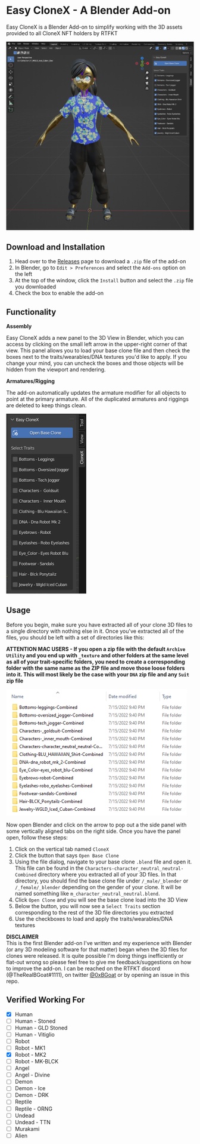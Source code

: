 # Easy CloneX - A Blender Add-on
Easy CloneX is a Blender Add-on to simplify working with the 3D assets provided to all CloneX NFT holders by RTFKT  
  
<img src="./docs/images/easy_clonex_full_view.png" alt="Easy Clonex Screenshot" style="width:800px;"/>  

## Download and Installation
1. Head over to the [Releases](https://github.com/0xBGoat/blender-easy-clonex/releases) page to download a `.zip` file of the add-on
1. In Blender, go to `Edit > Preferences` and select the `Add-ons` option on the left
1. At the top of the window, click the `Install` button and select the `.zip` file you downloaded
1. Check the box to enable the add-on 

## Functionality
**Assembly**  

Easy CloneX adds a new panel to the 3D View in Blender, which you can access by clicking on the small left arrow in the upper-right corner of that view. This panel allows you to load your base clone file and then check the boxes next to the traits/wearables/DNA textures you'd like to apply. If you change your mind, you can uncheck the boxes and those objects will be hidden from the viewport and rendering.

**Armatures/Rigging** 

The add-on automatically updates the armature modifier for all objects to point at the primary armature. All of the duplicated armatures and riggings are deleted to keep things clean.
  
<img src="./docs/images/easy_clonex_panel.png">

## Usage
Before you begin, make sure you have extracted all of your clone 3D files to a single directory with nothing else in it. Once you've extracted all of the files, you should be left with a set of directories like this:

**ATTENTION MAC USERS - If you open a zip file with the default `Archive Utility` and you end up with `_texture` and other folders at the same level as all of your trait-specific folders, you need to create a corresponding folder with the same name as the ZIP file and move those loose folders into it. This will most likely be the case with your `DNA` zip file and any `Suit` zip file**

<img src="./docs/images/easy_clonex_files_example.png"/> 

Now open Blender and click on the arrow to pop out a the side panel with some vertically aligned tabs on the right side. Once you have the panel open, follow these steps:  

1. Click on the vertical tab named `CloneX`
1. Click the button that says `Open Base Clone` 
1. Using the file dialog, navigate to your base clone `.blend` file and open it. This file can be found in the `Characters-character_neutral_neutral-Combined` directory where you extracted all of your 3D files. In that directory, you should find the base clone file under `/_male/_blender` or `/_female/_blender` depending on the gender of your clone. It will be named something like `m_character_neutral_neutral.blend`.
1. Click `Open Clone` and you will see the base clone load into the 3D View
1. Below the button, you will now see a `Select Traits` section corresponding to the rest of the 3D file directories you extracted
1. Use the checkboxes to load and apply the traits/wearables/DNA textures

**DISCLAIMER**  
This is the first Blender add-on I've written and my experience with Blender (or any 3D modeling software for that matter) began when the 3D files for clones were released. It is quite possible I'm doing things inefficiently or flat-out wrong so please feel free to give me feedback/suggestions on how to improve the add-on. I can be reached on the RTFKT discord (@TheRealBGoat#1111), on twitter [@0xBGoat](https://twitter.com/0xBGoat) or by opening an issue in this repo.

## Verified Working For
- [x] Human
- [ ] Human - Stoned
- [ ] Human - GLD Stoned
- [ ] Human - Vitiglio
- [ ] Robot
- [ ] Robot - MK1
- [x] Robot - MK2
- [ ] Robot - MK-BLCK
- [ ] Angel
- [ ] Angel - Divine
- [ ] Demon
- [ ] Demon - Ice
- [ ] Demon - DRK
- [ ] Reptile
- [ ] Reptile - ORNG
- [ ] Undead
- [ ] Undead - TTN
- [ ] Murakami
- [ ] Alien

